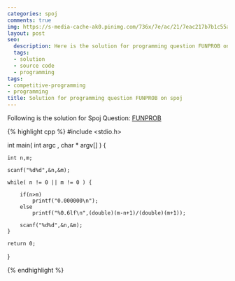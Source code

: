 ```yaml
---
categories: spoj
comments: true
img: https://s-media-cache-ak0.pinimg.com/736x/7e/ac/21/7eac217b7b1c55ab7fd56758e4e181be.jpg
layout: post
seo:
  description: Here is the solution for programming question FUNPROB on spoj
  tags:
  - solution
  - source code
  - programming
tags:
- competitive-programming
- programming
title: Solution for programming question FUNPROB on spoj
---
```


Following is the solution for Spoj Question: [FUNPROB](http://www.spoj.com/problems/FUNPROB/)

{% highlight cpp %}
#include <stdio.h>

int main( int argc , char * argv[] ) {

	int n,m;

	scanf("%d%d",&n,&m);

	while( n != 0 || m != 0 ) {

		if(n>m)
			printf("0.000000\n");
		else
			printf("%0.6lf\n",(double)(m-n+1)/(double)(m+1));
	
		scanf("%d%d",&n,&m);
	}

	return 0;
}

{% endhighlight %}